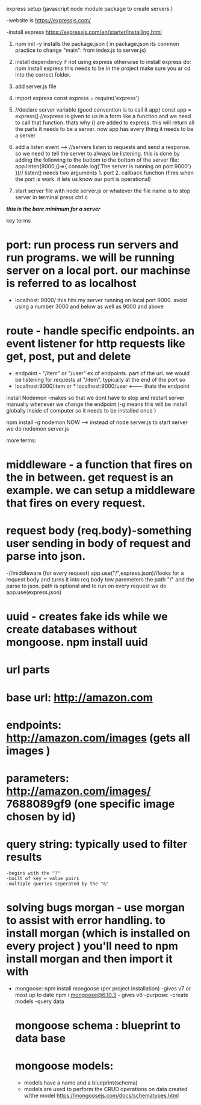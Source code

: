 express setup (javascript node module package to create servers )

-website is https://expressjs.com/ 

-install express https://expressjs.com/en/starter/installing.html


1. npm init -y  installs the package.json ( in package.json its common practice to change "main": from index.js to server.js)

2. install dependency if not using express otherwise to install express do: npm install express   this needs to be in the project make sure you ar cd into the correct folder.

3. add server.js file 

4. import express const express = require('express')

5. //declare server variable (good convention is to call it app)
const app = express() //express is given to us in a form like a function and we need to call that function. thats why () are added to express. this will return all the parts it needs to be a server. now app has every thing it needs to be a server 

6. add a listen event --> //servers listen to requests and send a response. so we need to tell the server to always be listening. this is done by adding the following to the bottom to the bottom of the server file:
app.listen(9000,()=>{
    console.log('The server is running on port 9000')
})// listen() needs two arguments 1. port 2. callback function (fires when the port is work. it lets us know our port is operational)

7. start server file with node server.js or whatever the file name is 
to stop server in terminal press ctrl c

***this is the bare minimum for a server*** 

key terms 

# port: run process run servers and run programs. we will be running server on a local port. our machinse is referred to as localhost
* localhost: 9000/ this hits my server running on local port 9000. 
avoid using a number 3000 and below as well as 9000 and above 

# route - handle specific endpoints. an event listener for http requests like get, post, put and delete 

* endpoint - "/item" or "/user" ex of endpoints. part of the url. we would be listening for requests at "/item".
typically at the end of the port so 
* localhost:9000/item or * localhost:9000/user <--- thats the endpoint 

install Nodemon 
-makes so that we dont have to stop and restart server manually whenever we change the endpoint (-g means this will be install globally inside of computer so it needs to be installed once )

npm install -g nodemon NOW --> instead of node server.js to start server we do nodemon server.js

more terms:
# middleware - a function that fires on the in between. get request is an example. we can setup a middleware that fires on every request.

# request body (req.body)-something user sending in body of request and parse into json. 

-//middleware (for every request)
app.use("/",express.json)//looks for a request body and turns it into req.body
tow paremeters the path "/" and the parse to json. path is optional and to run on every request we do app.use(express.json)

# uuid - creates fake ids while we create databases without mongoose. npm install uuid

# url parts
  # base url: http://amazon.com
  # endpoints: http://amazon.com/images (gets all images ) 
  # parameters: http://amazon.com/images/ 7688089gf9 (one specific image chosen by id) 
  # query string: typically used to filter results 
    -begins with the "?"
    -built of key = value pairs
    -multiple queries seperated by the "&" 

# solving bugs morgan - use morgan to assist with error handling. to install morgan (which is installed on every project ) you'll need to  npm install morgan and then import it with 

- mongoose:
npm install mongoose (per project installation) -gives v7 or most up to date 
npm i mongoose@6.10.3 - gives v6 
-purpose:
  -create models
  -query data 

  # mongoose schema : blueprint to data base 
  # mongoose models: 
  - models have a name and a blueprint(schema) 
  - models are used to perform the CRUD operations on data created w/the model 
  https://mongoosejs.com/docs/schematypes.html
  